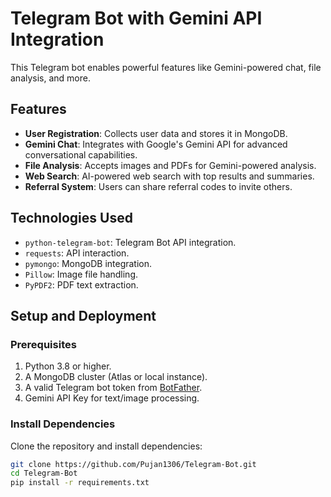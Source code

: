 # Telegram Bot with Gemini API Integration

This Telegram bot enables powerful features like Gemini-powered chat, file analysis, and more.  

## Features
- **User Registration**: Collects user data and stores it in MongoDB.
- **Gemini Chat**: Integrates with Google's Gemini API for advanced conversational capabilities.
- **File Analysis**: Accepts images and PDFs for Gemini-powered analysis.
- **Web Search**: AI-powered web search with top results and summaries.
- **Referral System**: Users can share referral codes to invite others.

## Technologies Used
- `python-telegram-bot`: Telegram Bot API integration.
- `requests`: API interaction.
- `pymongo`: MongoDB integration.
- `Pillow`: Image file handling.
- `PyPDF2`: PDF text extraction.

## Setup and Deployment
### Prerequisites
1. Python 3.8 or higher.
2. A MongoDB cluster (Atlas or local instance).
3. A valid Telegram bot token from [BotFather](https://core.telegram.org/bots#botfather).
4. Gemini API Key for text/image processing.

### Install Dependencies
Clone the repository and install dependencies:
```bash
git clone https://github.com/Pujan1306/Telegram-Bot.git
cd Telegram-Bot
pip install -r requirements.txt
